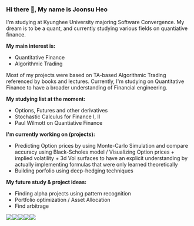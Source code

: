 ### Hi there 👋, My name is Joonsu Heo
I'm studying at Kyunghee University majoring Software Convergence.
My dream is to be a quant, and currently studying various fields on quantiative finance.

**My main interest is:**
- Quantitative Finance
- Algorithmic Trading

Most of my projects were based on TA-based Algorithmic Trading referenced by books and lectures. 
Currently, I'm studying on Quantitative Finance to have a broader understanding of Financial engineering.

**My studying list at the moment:**
- Options, Futures and other derivatives
- Stochastic Calculus for Finance I, II
- Paul Wilmott on Quantiative Finance

**I'm currently working on (projects):**
- Predicting Option prices by using Monte-Carlo Simulation and compare accuracy using Black-Scholes model / Visualizing Option prices + implied volatility + 3d Vol surfaces to have an explicit understanding by actually implementing formulas that were only learned theoretically
- Building porfolio using deep-hedging techniques

**My future study & project ideas:**
- Finding alpha projects using pattern recognition
- Portfolio optimization / Asset Allocation
- Find arbitrage

<img src="https://img.shields.io/badge/Python-3766AB?style=for-the-badge&logo=Python&logoColor=white"><img src="https://img.shields.io/badge/mysql-4479A1?style=for-the-badge&logo=mysql&logoColor=white"><img src="https://img.shields.io/badge/linux-FCC624?style=for-the-badge&logo=linux&logoColor=black"><img src="https://img.shields.io/badge/github-181717?style=for-the-badge&logo=github&logoColor=white"><img src="https://img.shields.io/badge/git-F05032?style=for-the-badge&logo=git&logoColor=white">
